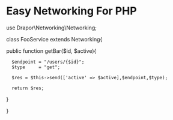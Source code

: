 <h1> Easy Networking For PHP </h1>


use Drapor\Networking\Networking;

class FooService extends Networking{




  public function getBar($id, $active){
 
      $endpoint = "/users/{$id}";
      $type     = "get";
 
      $res = $this->send(['active' => $active],$endpoint,$type);  
      
      return $res;
 
  }



}
